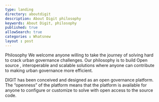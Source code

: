 ```yaml
---
type: landing
directory: aboutdigit
description: About Digit philosophy
keywords: About Digit, philosophy
published: true
allowSearch: true
categories : Whatsnew
layout : post
---
```

Philosophy
We welcome anyone willing to take the journey of solving hard to crack urban governance challenges. Our philosophy is to build Open source , interoperable and scalable solutions where anyone can contribute to making urban governance more efficient.

DIGIT has been conceived and designed as an open governance platform. The “openness” of the platform means that the platform is available for anyone to configure or customize  to solve with open access to the source code.


